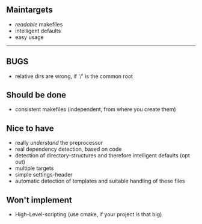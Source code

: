 
Maintargets
----------
* *readable* makefiles
* intelligent defaults
* easy usage


******


BUGS
----
* relative dirs are wrong, if '/' is the common root

Should be done
--------------
* consistent makefiles (independent, from where you create them)

Nice to have
------------
* really *understand* the preprocessor
* real dependency detection, based on code
* detection of directory-structures and therefore intelligent defaults (opt out)
* multiple targets
* simple settings-header
* automatic detection of templates and suitable handling of these files

Won't implement
---------------
* High-Level-scripting (use cmake, if your project is that big)
